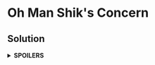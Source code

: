 # Oh Man Shik's Concern

## Solution
<details>
<summary><b>SPOILERS</b></summary>

Modify the **Bellman-Ford-Moore** algorithm.

1. Set all vertice values to MIN. (`std::numeric_limits<long long>::min()`)
2. Starting from the source vertex, loop all edges for `N-1` times to find the maximum money of every vertex.
3. If the destination vertex value is the MIN, it cannot be reached from the source vertex. Therefore, print "gg". If it has some other value, go to the next step.
4. Loop all the edges for `N-1` times to find the vertices that update their maximum money. If a vertex updates its value even after Step 2, it means it is in a positive cycle. Mark the destination as MAX. (`std::numeric_limits<long long>::max()`)
5. Check if the destination vertex value is the MAX. If it is, print "Gee". If not, print the value.

</details>
